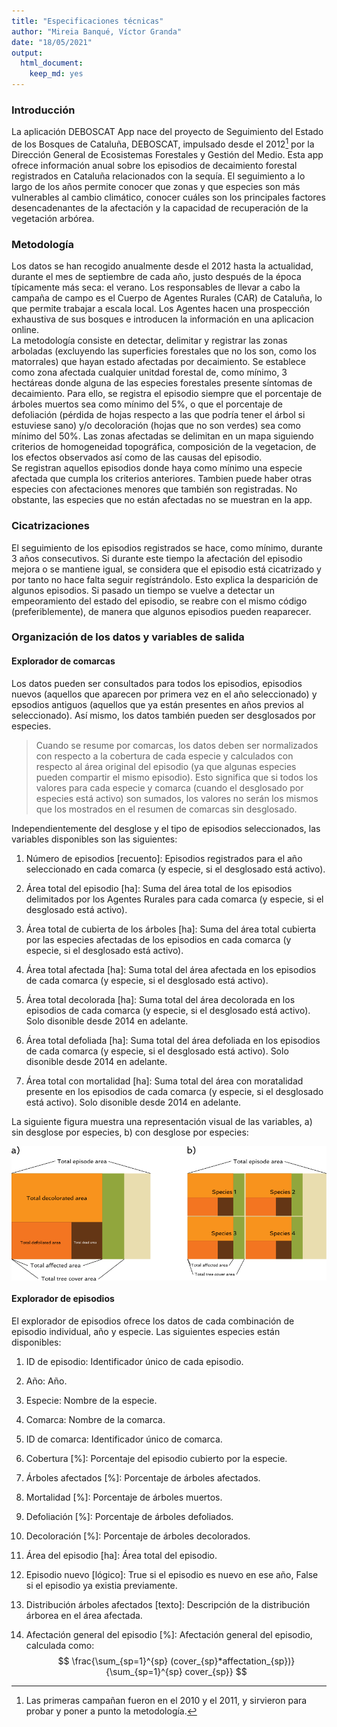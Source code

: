 ```yaml
---
title: "Especificaciones técnicas"
author: "Mireia Banqué, Víctor Granda"
date: "18/05/2021"
output: 
  html_document: 
    keep_md: yes
---
```




### Introducción

La aplicación DEBOSCAT App nace del proyecto de Seguimiento del Estado de los Bosques de Cataluña, DEBOSCAT,
impulsado desde el 2012[^1] por la Dirección General de Ecosistemas Forestales y Gestión del Medio. Esta
app ofrece información anual sobre los episodios de decaimiento forestal registrados en Cataluña relacionados
con la sequía. El seguimiento a lo largo de los años permite conocer que zonas y que especies son más
vulnerables al cambio climático, conocer cuáles son los principales factores desencadenantes de la afectación
y la capacidad de recuperación de la vegetación arbórea.

### Metodología

Los datos se han recogido anualmente desde el 2012 hasta la actualidad, durante el mes de septiembre de cada
año, justo después de la época típicamente más seca: el verano. Los responsables de llevar a cabo la campaña
de campo es el Cuerpo de Agentes Rurales (CAR) de Cataluña, lo que permite trabajar a escala local. Los
Agentes hacen una prospección exhaustiva de sus bosques e introducen la información en una aplicacion online.  
La metodología consiste en detectar, delimitar y registrar las zonas arboladas (excluyendo las superficies
forestales que no los son, como los matorrales) que hayan estado afectadas por decaimiento. Se establece como
zona afectada cualquier unitdad forestal de, como mínimo, 3 hectáreas donde alguna de las especies forestales
presente síntomas de decaimiento. Para ello, se registra el episodio siempre que el porcentaje de árboles
muertos sea como mínimo del 5%, o que el porcentaje de defoliación (pérdida de hojas respecto a las que podría
tener el árbol si estuviese sano) y/o decoloración (hojas que no son verdes) sea como mínimo del 50%. Las
zonas afectadas se delimitan en un mapa siguiendo criterios de homogeneidad topográfica, composición de la
vegetacion, de los efectos observados así como de las causas del episodio.  
Se registran aquellos episodios donde haya como mínimo una especie afectada que cumpla los criterios anteriores.
Tambien puede haber otras especies con afectaciones menores que también son registradas. No obstante, las
especies que no están afectadas no se muestran en la app.

### Cicatrizaciones

El seguimiento de los episodios registrados se hace, como mínimo, durante 3 años consecutivos. Si durante este
tiempo la afectación del episodio mejora o se mantiene igual, se considera que el episodio está cicatrizado y
por tanto no hace falta seguir regístrándolo. Esto explica la desparición de algunos episodios. Si pasado un
tiempo se vuelve a detectar un empeoramiento del estado del episodio, se reabre con el mismo código
(preferiblemente), de manera que algunos episodios pueden reaparecer.

### Organización de los datos y variables de salida

#### Explorador de comarcas

Los datos pueden ser consultados para todos los episodios, episodios nuevos (aquellos que aparecen por primera
vez en el año seleccionado) y epsodios antiguos (aquellos que ya están presentes en años previos al
seleccionado). Así mismo, los datos también pueden ser desglosados por especies.

  > Cuando se resume por comarcas, los datos deben ser normalizados con respecto a la cobertura de cada
  especie y calculados con respecto al área original del episodio (ya que algunas especies pueden
  compartir el mismo episodio). Esto significa que si todos los valores para cada especie y comarca
  (cuando el desglosado por especies está activo) son sumados, los valores no serán los mismos que los
  mostrados en el resumen de comarcas sin desglosado.

Independientemente del desglose y el tipo de episodios seleccionados, las variables disponibles son las
siguientes:

1. Número de episodios [recuento]: Episodios registrados para el año seleccionado en cada comarca (y especie,
  si el desglosado está activo).

1. Área total del episodio [ha]: Suma del área total de los episodios delimitados por los Agentes Rurales para
  cada comarca (y especie, si el desglosado está activo).
  
1. Área total de cubierta de los árboles [ha]: Suma del área total cubierta por las especies afectadas de los
  episodios en cada comarca (y especie, si el desglosado está activo).
  
1. Área total afectada [ha]: Suma total del área afectada en los episodios de cada comarca (y especie, si el
  desglosado está activo).

1. Área total decolorada [ha]: Suma total del área decolorada en los episodios de cada comarca (y especie,
  si el desglosado está activo). Solo disonible desde 2014 en adelante.
  
1. Área total defoliada [ha]: Suma total del área defoliada en los episodios de cada comarca (y especie,
  si el desglosado está activo). Solo disonible desde 2014 en adelante.
  
1. Área total con mortalidad [ha]: Suma total del área con moratalidad presente en los episodios de cada
  comarca (y especie, si el desglosado está activo). Solo disonible desde 2014 en adelante.

La siguiente figura muestra una representación visual de las variables, a) sin desglose por especies, b) con
desglose por especies:


<img src="images/tech_specs_figure_1.png" width="829" style="display: block; margin: auto;" />

#### Explorador de episodios

El explorador de episodios ofrece los datos de cada combinación de episodio individual, año y especie. Las
siguientes especies están disponibles:

1. ID de episodio: Identificador único de cada episodio.

1. Año: Año.

1. Especie: Nombre de la especie.

1. Comarca: Nombre de la comarca.

1. ID de comarca: Identificador único de comarca.

1. Cobertura [%]: Porcentaje del episodio cubierto por la especie.

1. Árboles afectados [%]: Porcentaje de árboles afectados.

1. Mortalidad [%]: Porcentaje de árboles muertos.

1. Defoliación [%]: Porcentaje de árboles defoliados.

1. Decoloración [%]: Porcentaje de árboles decolorados.

1. Área del episodio [ha]: Área total del episodio.

1. Episodio nuevo [lógico]: True si el episodio es nuevo en ese año, False si el episodio ya existia previamente.

1. Distribución árboles afectados [texto]: Descripción de la distribución árborea en el área afectada.

1. Afectación general del episodio [%]: Afectación general del episodio, calculada como:
  $$
  \frac{\sum_{sp=1}^{sp} (cover_{sp}*affectation_{sp})}{\sum_{sp=1}^{sp} cover_{sp}}
  $$




[^1]: Las primeras campañan fueron en el 2010 y el 2011, y sirvieron para probar y poner a punto la metodología.
